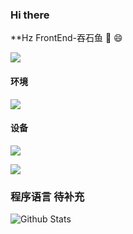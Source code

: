 ### Hi there   

**Hz FrontEnd-吞石鱼   👋 😄

![](http://antzuhl.cn:4000/get/@tunshiyu.readme)


#### 环境
[![](https://img.shields.io/badge/OS-Arch%20Linux-33aadd?style=flat-square&logo=arch-linux&logoColor=ffffff)](https://www.archlinux.org/)
#### 设备
[![](https://img.shields.io/badge/macOS-Hackintosh-292e33?style=flat-square&logo=apple&logoColor=ffffff)](https://www.tonymacx86.com/)
 
[![](https://img.shields.io/badge/Honor-V30-f5010c?style=flat-square&logo=huawei&logoColor=ffffff)](https://www.apple.com/)
 
### 程序语言 待补充


![Github Stats](https://github-readme-stats.vercel.app/api?username=tunshiyu&show_icons=true)
